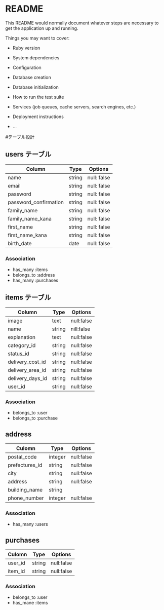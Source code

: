 # README

This README would normally document whatever steps are necessary to get the
application up and running.

Things you may want to cover:

* Ruby version

* System dependencies

* Configuration

* Database creation

* Database initialization

* How to run the test suite

* Services (job queues, cache servers, search engines, etc.)

* Deployment instructions

* ...

#テーブル設計

## users テーブル

| Column                | Type   | Options     |
| --------------------- | ------ | ----------- |
| name                  | string | null: false |
| email                 | string | null: false |
| password              | string | null: false |
| password_confirmation | string | null: false |
| family_name           | string | null: false |
| family_name_kana      | string | null: false |
| first_name            | string | null: false |
| first_name_kana       | string | null: false |
| birth_date            | date   | null: false |


### Association

- has_many :items
- belongs_to :address
- has_many :purchases

## items テーブル

| Column           | Type   | Options    |
| ---------------- | ------ | ---------- |
| image            | text   | null:false |
| name             | string | nill:false |
| explanation      | text   | null:false |
| category_id      | string | null:false |
| status_id        | string | null:false |
| delivery_cost_id | string | null:false |
| delivery_area_id | string | null:false |
| delivery_days_id | string | null:false |
| user_id          | string | null:false |

### Association

- belongs_to :user
- belongs_to :purchase

## address

| Culomn          | Type    | Options    |
| --------------- | ------- | ---------- |
| postal_code     | integer | null:false |
| prefectures_id  | string  | null:false |
| city            | string  | null:false |
| address         | string  | null:false |
| building_name   | string  |            |
| phone_number    | integer | null:false |

### Association

- has_many :users


## purchases

| Culomn  | Type   | Options    |
| ------- | ------ | ---------- |
| user_id | string | null:false |
| item_id | string | null:false |

### Association

- belongs_to :user
- has_mane :items